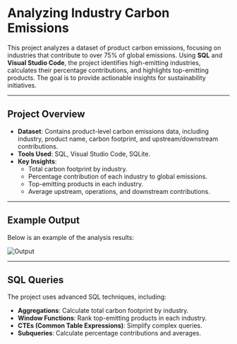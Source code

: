 # Analyzing Industry Carbon Emissions

This project analyzes a dataset of product carbon emissions, focusing on industries that contribute to over 75% of global emissions. Using **SQL** and **Visual Studio Code**, the project identifies high-emitting industries, calculates their percentage contributions, and highlights top-emitting products. The goal is to provide actionable insights for sustainability initiatives.

---

## **Project Overview**
- **Dataset**: Contains product-level carbon emissions data, including industry, product name, carbon footprint, and upstream/downstream contributions.
- **Tools Used**: SQL, Visual Studio Code, SQLite.
- **Key Insights**:
  - Total carbon footprint by industry.
  - Percentage contribution of each industry to global emissions.
  - Top-emitting products in each industry.
  - Average upstream, operations, and downstream contributions.

---

## **Example Output**
Below is an example of the analysis results:

![Output](example_output.png) <!-- Replace with your actual image file -->

---

## **SQL Queries**
The project uses advanced SQL techniques, including:
- **Aggregations**: Calculate total carbon footprint by industry.
- **Window Functions**: Rank top-emitting products in each industry.
- **CTEs (Common Table Expressions)**: Simplify complex queries.
- **Subqueries**: Calculate percentage contributions and averages.
